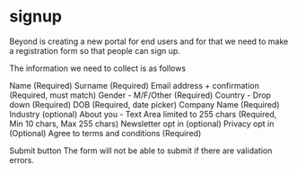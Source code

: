 # signup
Beyond is creating a new portal for end users and for that we need to make a registration form so that people can sign up.
 
The information we need to collect is as follows<br>
 
Name (Required)
Surname (Required)
Email address + confirmation (Required, must  match)
Gender - M/F/Other (Required)
Country - Drop down (Required)
DOB (Required, date picker)
Company Name (Required)
Industry (optional)
About you - Text Area limited to 255 chars (Required, Min 10 chars, Max 255 chars)
Newsletter opt in (optional)
Privacy opt in (Optional)
Agree to terms and conditions (Required)
 
Submit button The form will not be able to submit if there are validation errors.
